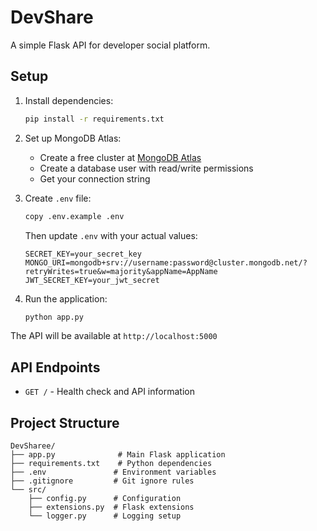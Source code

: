 # DevShare

A simple Flask API for developer social platform.

## Setup

1. Install dependencies:
   ```bash
   pip install -r requirements.txt
   ```

2. Set up MongoDB Atlas:
   - Create a free cluster at [MongoDB Atlas](https://cloud.mongodb.com)
   - Create a database user with read/write permissions
   - Get your connection string

3. Create `.env` file:
   ```bash
   copy .env.example .env
   ```
   Then update `.env` with your actual values:
   ```
   SECRET_KEY=your_secret_key
   MONGO_URI=mongodb+srv://username:password@cluster.mongodb.net/?retryWrites=true&w=majority&appName=AppName
   JWT_SECRET_KEY=your_jwt_secret
   ```

4. Run the application:
   ```bash
   python app.py
   ```

The API will be available at `http://localhost:5000`

## API Endpoints

- `GET /` - Health check and API information

## Project Structure

```
DevSharee/
├── app.py              # Main Flask application
├── requirements.txt    # Python dependencies
├── .env               # Environment variables
├── .gitignore         # Git ignore rules
└── src/
    ├── config.py      # Configuration
    ├── extensions.py  # Flask extensions
    └── logger.py      # Logging setup
```
